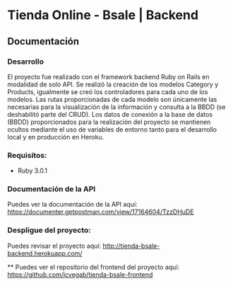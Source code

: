 # Tienda Online - Bsale | Backend

## Documentación

### Desarrollo
El proyecto fue realizado con el framework backend Ruby on Rails en modalidad de solo API.
Se realizó la creación de los modelos Category y Products, igualmente se creó los controladores para
cada uno de los modelos. Las rutas proporcionadas de cada modelo son únicamente las necesarias para la
visualización de la información y consulta a la BBDD (se deshabilitó parte del CRUD).
Los datos de conexión a la base de datos (BBDD) proporcionados para la realización del proyecto se mantienen
ocultos mediante el uso de variables de entorno tanto para el desarrollo local y en producción en Heroku.

### Requisitos:
- Ruby 3.0.1

### Documentación de la API
Puedes ver la documentación de la API aquí: https://documenter.getpostman.com/view/17164604/TzzDHuDE

### Despligue del proyecto:
Puedes revisar el proyecto aquí: http://tienda-bsale-backend.herokuapp.com/

** Puedes ver el repositorio del frontend del proyecto aquí: https://github.com/jcvegab/tienda-bsale-frontend
